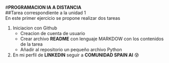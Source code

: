 #__PROGRAMACION IA A DISTANCIA__  
##Tarea correspondiente a la unidad 1  
En este primer ejercicio se propone realizar dos tareas
1. Iniciacion con Github
   - Creacion de cuenta de usuario
   - Crear archivo __README__ con lenguaje MARKDOW con los contenidos de la tarea
   - Añadir al repositorio un pequeño archivo Python
2. En mi perfil de __LINKEDIN__ seguir a __COMUNIDAD SPAIN AI__
   😰
